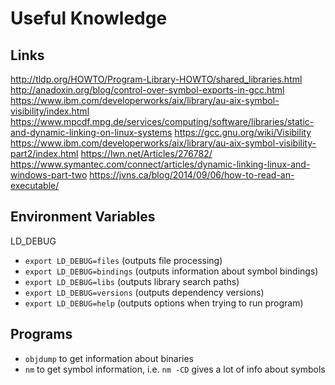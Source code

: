 # Useful Knowledge

## Links

<http://tldp.org/HOWTO/Program-Library-HOWTO/shared_libraries.html>
<http://anadoxin.org/blog/control-over-symbol-exports-in-gcc.html>
<https://www.ibm.com/developerworks/aix/library/au-aix-symbol-visibility/index.html>
<https://www.mpcdf.mpg.de/services/computing/software/libraries/static-and-dynamic-linking-on-linux-systems>
<https://gcc.gnu.org/wiki/Visibility>
<https://www.ibm.com/developerworks/aix/library/au-aix-symbol-visibility-part2/index.html>
<https://lwn.net/Articles/276782/>
<https://www.symantec.com/connect/articles/dynamic-linking-linux-and-windows-part-two>
<https://jvns.ca/blog/2014/09/06/how-to-read-an-executable/>

## Environment Variables

LD_DEBUG

- `export LD_DEBUG=files` (outputs file processing)
- `export LD_DEBUG=bindings` (outputs information about symbol bindings)
- `export LD_DEBUG=libs` (outputs library search paths)
- `export LD_DEBUG=versions` (outputs dependency versions)
- `export LD_DEBUG=help` (outputs options when trying to run program)

## Programs

- `objdump` to get information about binaries
- `nm` to get symbol information, i.e. `nm -CD` gives a lot of info about symbols